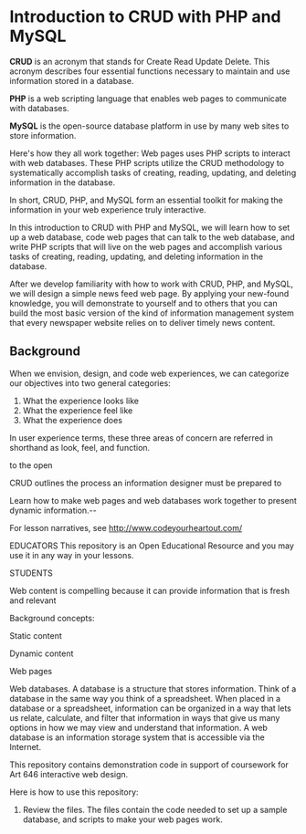 # Introduction to CRUD with PHP and MySQL

**CRUD** is an acronym that stands for Create Read Update Delete. This acronym describes four essential functions necessary to maintain and use information stored in a database.

**PHP** is a web scripting language that enables web pages to communicate with databases.

**MySQL** is the open-source database platform in use by many web sites to store information.

Here's how they all work together: Web pages uses PHP scripts to interact with web databases. These PHP scripts utilize the CRUD methodology to systematically accomplish tasks of creating, reading, updating, and deleting information in the database.

In short, CRUD, PHP, and MySQL form an essential toolkit for making the information in your web experience truly interactive.

In this introduction to CRUD with PHP and MySQL, we will learn how to set up a web database, code web pages that can talk to the web database, and write PHP scripts that will live on the web pages and accomplish various tasks of creating, reading, updating, and deleting information in the database.

After we develop familiarity with how to work with CRUD, PHP, and MySQL, we will design a simple news feed web page. By applying your new-found knowledge, you will demonstrate to yourself and to others that you can build the most basic version of the kind of information management system that every newspaper website relies on to deliver timely news content.

## Background

When we envision, design, and code web experiences, we can categorize our objectives into two general categories:

1. What the experience looks like
2. What the experience feel like
3. What the experience does

In user experience terms, these three areas of concern are referred in shorthand as look, feel, and function.










to the open

CRUD outlines the process an information designer must be prepared to 




Learn how to make web pages and web databases work together to present dynamic information.--

For lesson narratives, see http://www.codeyourheartout.com/

EDUCATORS
This repository is an Open Educational Resource and you may use it in any way in your lessons.

STUDENTS


Web content is compelling because it can provide information that is fresh and relevant


Background concepts:

Static content

Dynamic content

Web pages

Web databases. A database is a structure that stores information. Think of a database in the same way you think of a spreadsheet. When placed in a database or a spreadsheet, information can be organized in a way that lets us relate, calculate, and filter that information in ways that give us many options in how we may view and understand that information. A web database is an information storage system that is accessible via the Internet. 

This repository contains demonstration code in support of coursework for Art 646 interactive web design.

Here is how to use this repository:

1. Review the files. The files contain the code needed to set up a sample database, and scripts to make your web pages work.

